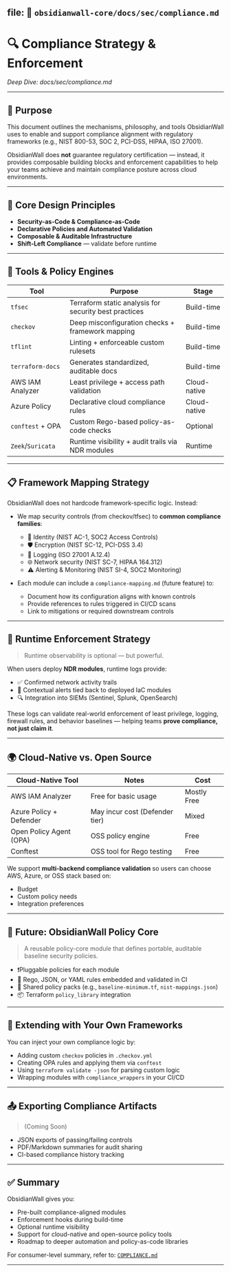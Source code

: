 
## file: 📁 `obsidianwall-core/docs/sec/compliance.md`



# 🔍 Compliance Strategy & Enforcement  
_Deep Dive: docs/sec/compliance.md_

---

## 🎯 Purpose

This document outlines the mechanisms, philosophy, and tools ObsidianWall uses to enable and support compliance alignment with regulatory frameworks (e.g., NIST 800-53, SOC 2, PCI-DSS, HIPAA, ISO 27001).

ObsidianWall does **not** guarantee regulatory certification — instead, it provides composable building blocks and enforcement capabilities to help your teams achieve and maintain compliance posture across cloud environments.

---

## 📐 Core Design Principles

- **Security-as-Code & Compliance-as-Code**
- **Declarative Policies and Automated Validation**
- **Composable & Auditable Infrastructure**
- **Shift-Left Compliance** — validate before runtime

---

## 🧰 Tools & Policy Engines

| Tool               | Purpose                                            | Stage        |
|--------------------|----------------------------------------------------|--------------|
| `tfsec`            | Terraform static analysis for security best practices | Build-time   |
| `checkov`          | Deep misconfiguration checks + framework mapping   | Build-time   |
| `tflint`           | Linting + enforceable custom rulesets              | Build-time   |
| `terraform-docs`   | Generates standardized, auditable docs             | Build-time   |
| AWS IAM Analyzer   | Least privilege + access path validation           | Cloud-native |
| Azure Policy        | Declarative cloud compliance rules                 | Cloud-native |
| `conftest` + OPA   | Custom Rego-based policy-as-code checks            | Optional     |
| `Zeek`/`Suricata`  | Runtime visibility + audit trails via NDR modules  | Runtime      |

---

## 📋 Framework Mapping Strategy

ObsidianWall does not hardcode framework-specific logic. Instead:

- We map security controls (from checkov/tfsec) to **common compliance families**:
  - 🔐 Identity (NIST AC-1, SOC2 Access Controls)
  - 🛡️ Encryption (NIST SC-12, PCI-DSS 3.4)
  - 📜 Logging (ISO 27001 A.12.4)
  - 🌐 Network security (NIST SC-7, HIPAA 164.312)
  - ⚠️ Alerting & Monitoring (NIST SI-4, SOC2 Monitoring)

- Each module can include a `compliance-mapping.md` (future feature) to:
  - Document how its configuration aligns with known controls
  - Provide references to rules triggered in CI/CD scans
  - Link to mitigations or required downstream controls

---

## 🧱 Runtime Enforcement Strategy

> Runtime observability is optional — but powerful.

When users deploy **NDR modules**, runtime logs provide:

- ✅ Confirmed network activity trails
- 🧩 Contextual alerts tied back to deployed IaC modules
- 🔍 Integration into SIEMs (Sentinel, Splunk, OpenSearch)

These logs can validate real-world enforcement of least privilege, logging, firewall rules, and behavior baselines — helping teams **prove compliance, not just claim it**.

---

## 🌍 Cloud-Native vs. Open Source

| Cloud-Native Tool     | Notes                        | Cost              |
|------------------------|------------------------------|-------------------|
| AWS IAM Analyzer       | Free for basic usage         | Mostly Free       |
| Azure Policy + Defender| May incur cost (Defender tier)| Mixed             |
| Open Policy Agent (OPA)| OSS policy engine            | Free              |
| Conftest               | OSS tool for Rego testing     | Free              |

We support **multi-backend compliance validation** so users can choose AWS, Azure, or OSS stack based on:
- Budget
- Custom policy needs
- Integration preferences

---

## 🧠 Future: ObsidianWall Policy Core

> A reusable policy-core module that defines portable, auditable baseline security policies.

- ❗Pluggable policies for each module
- 🔄 Rego, JSON, or YAML rules embedded and validated in CI
- 📁 Shared policy packs (e.g., `baseline-minimum.tf`, `nist-mappings.json`)
- 📦 Terraform `policy_library` integration

---

## 🔗 Extending with Your Own Frameworks

You can inject your own compliance logic by:

- Adding custom `checkov` policies in `.checkov.yml`
- Creating OPA rules and applying them via `conftest`
- Using `terraform validate -json` for parsing custom logic
- Wrapping modules with `compliance_wrappers` in your CI/CD

---

## 📤 Exporting Compliance Artifacts

> (Coming Soon)

- JSON exports of passing/failing controls
- PDF/Markdown summaries for audit sharing
- CI-based compliance history tracking

---

## ✅ Summary

ObsidianWall gives you:

- Pre-built compliance-aligned modules
- Enforcement hooks during build-time
- Optional runtime visibility
- Support for cloud-native and open-source policy tools
- Roadmap to deeper automation and policy-as-code libraries

For consumer-level summary, refer to: [`COMPLIANCE.md`](obsidianwall-core/COMPLIANCE.md)

---


